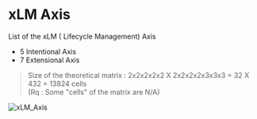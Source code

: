 # xLM Axis

List of the xLM (<Thing> Lifecycle Management) Axis
* 5 Intentional Axis
* 7 Extensional Axis
> Size of the theoretical matrix : 2x2x2x2x2 X 2x2x2x2x3x3x3 = 32 X 432 = 13824 cells   
(Rq : Some "cells" of the matrix are N/A)

![xLM_Axis](https://github.com/iPlumb3r/SEAMLESS/blob/master/Images/xLM_Axis_2020-07-24.png)
